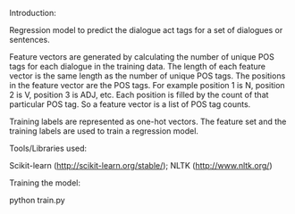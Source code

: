 Introduction:

Regression model to predict the dialogue act tags for a set of dialogues or sentences.

Feature vectors are generated by calculating the number of unique POS tags for each dialogue in the training data. 
The length of each feature vector is the same length as the number of unique POS tags. The positions in the feature vector are the POS tags. 
For example position 1 is N, position 2 is V, position 3 is ADJ, etc. Each position is filled by the count of that particular POS tag. 
So a feature vector is a list of POS tag counts. 

Training labels are represented as one-hot vectors. The feature set and the training labels are used to train a regression model.

Tools/Libraries used:

Scikit-learn (http://scikit-learn.org/stable/);
NLTK (http://www.nltk.org/)

Training the model:

python train.py


